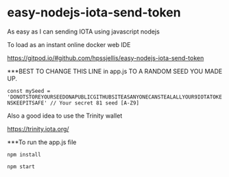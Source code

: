 # easy-nodejs-iota-send-token
As easy as I can sending IOTA using javascript nodejs


To load as an instant online docker web IDE 

https://gitpod.io/#github.com/hpssjellis/easy-nodejs-iota-send-token



***BEST TO CHANGE THIS LINE in app.js TO A RANDOM SEED YOU MADE UP. 

```const mySeed =   'DONOTSTOREYOURSEEDONAPUBLICGITHUBSITEASANYONECANSTEALALLYOUR9IOTATOKENSKEEPITSAFE' // Your secret 81 seed [A-Z9]```

Also a good idea to use the Trinity wallet

https://trinity.iota.org/


***To run the app.js file

```npm install```

```npm start```
